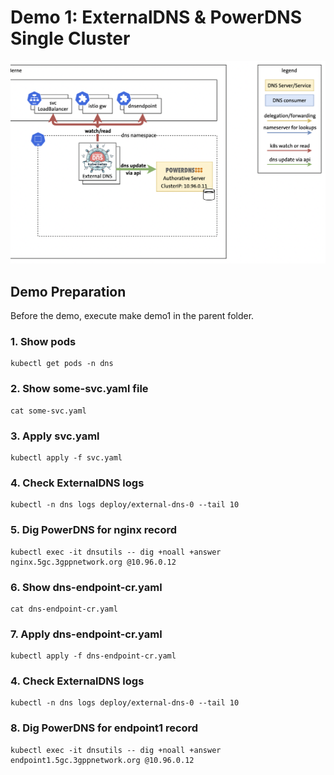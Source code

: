 # Demo 1: ExternalDNS & PowerDNS Single Cluster

![PowerDNS & ExternalDNS](powerdns-and-externaldns.png "PowerDNS & ExternalDNS")

## Demo Preparation

Before the demo, execute make demo1 in the parent folder.


### 1. Show pods

```
kubectl get pods -n dns
```

### 2. Show some-svc.yaml file

```
cat some-svc.yaml
```

### 3. Apply svc.yaml

```
kubectl apply -f svc.yaml
```

### 4. Check ExternalDNS logs

```
kubectl -n dns logs deploy/external-dns-0 --tail 10
```

### 5. Dig PowerDNS for nginx record

```
kubectl exec -it dnsutils -- dig +noall +answer nginx.5gc.3gppnetwork.org @10.96.0.12
```

### 6. Show dns-endpoint-cr.yaml

```
cat dns-endpoint-cr.yaml
```

### 7. Apply dns-endpoint-cr.yaml
```
kubectl apply -f dns-endpoint-cr.yaml
```

### 4. Check ExternalDNS logs

```
kubectl -n dns logs deploy/external-dns-0 --tail 10
```

### 8. Dig PowerDNS for endpoint1 record
```
kubectl exec -it dnsutils -- dig +noall +answer endpoint1.5gc.3gppnetwork.org @10.96.0.12
```
